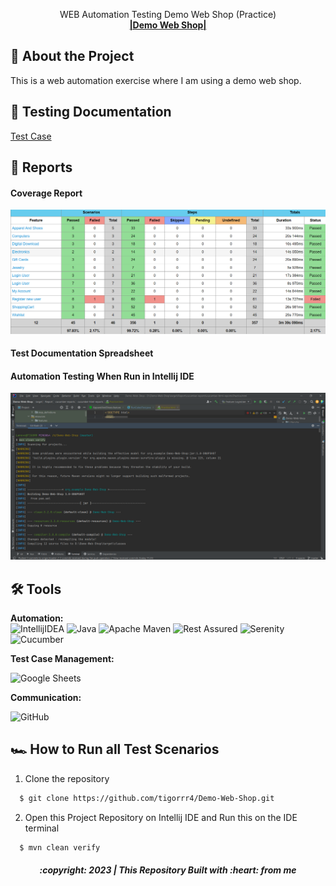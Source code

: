  <p align="center">
    WEB Automation Testing Demo Web Shop (Practice)
    <br />
       <a href="https://demowebshop.tricentis.com/"><strong>|Demo Web Shop|</strong></a>
 


## 📑 About the Project

<p align="justify">This is a web automation exercise where I am using a demo web shop.</p>



## 📓 Testing Documentation
[Test Case](https://docs.google.com/spreadsheets/d/1ltUOgSY3iZRbdzCPh6dDNew98Kjd_gqVlpgnl1WTtAA/edit#gid=0)

## 📝 Reports

#### Coverage Report
![report-web-cpverage](https://github.com/tigorrr4/Demo-Web-Shop/blob/master/Report/Summary%20WEB.png)

#### Test Documentation Spreadsheet


#### Automation Testing When Run in Intellij IDE
![report-web-runningtest](https://github.com/tigorrr4/Demo-Web-Shop/blob/master/Report/Run%20Intelij.png)



## 🛠 Tools

**Automation:**  
![IntellijIDEA](https://img.shields.io/badge/IntelliJIDEA-000000.svg?style=for-the-badge&logo=intellij-idea&logoColor=white)
![Java](https://img.shields.io/badge/java-%23ED8B00.svg?style=for-the-badge&logo=java&logoColor=white)
![Apache Maven](https://img.shields.io/badge/Apache%20Maven-C71A36?style=for-the-badge&logo=Apache%20Maven&logoColor=white)
![Rest Assured](https://img.shields.io/badge/-rest%20assured-000000?style=for-the-badge&logo=rest-assured&logoColor=black)
![Serenity](https://img.shields.io/badge/-serenity-16a67a?style=for-the-badge&logo=serenity&logoColor=black)
![Cucumber](https://img.shields.io/badge/-cucumber-4bc47b?style=for-the-badge&logo=cucumber&logoColor=black)

**Test Case Management:**  

![Google Sheets](https://img.shields.io/badge/-Google%20sheets-4bc47b?style=for-the-badge&logoColor=black)

**Communication:**  

![GitHub](https://img.shields.io/badge/github%20Project-%23121011.svg?style=for-the-badge&logo=github&logoColor=white)


## 🏎️ How to Run all Test Scenarios

1. Clone the repository
```bash
  $ git clone https://github.com/tigorrr4/Demo-Web-Shop.git
```
2. Open  this Project Repository on Intellij IDE and Run this on the IDE terminal

```bash
  $ mvn clean verify
```

<h5>
<p align="center">:copyright: 2023 | This Repository Built with :heart: from me</p>
</h5>
